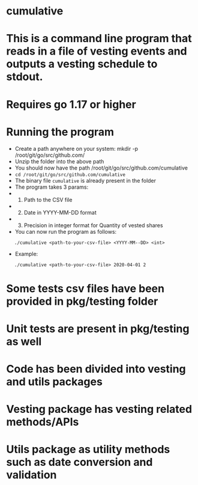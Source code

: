 # cumulative

# This is a command line program that reads in a file of vesting events and outputs a vesting schedule to stdout.

#  Requires go 1.17 or higher 

# Running the program
 * Create a path anywhere on your system: mkdir -p /root/git/go/src/github.com/
 * Unzip the folder into the above path
 * You should now have the path /root/git/go/src/github.com/cumulative
 * `cd /root/git/go/src/github.com/cumulative`
 * The binary file `cumulative` is already present in the folder
 * The program takes 3 params:
 * 1. Path to the CSV file
 * 2. Date in YYYY-MM-DD format
 * 3. Precision in integer format for Quantity of vested shares 
 * You can now run the program as follows:
 ```
 	./cumulative <path-to-your-csv-file> <YYYY-MM--DD> <int>
 ```
 * Example:
 ```
 	./cumulative <path-to-your-csv-file> 2020-04-01 2
 ```

# Some tests csv files have been provided in pkg/testing folder

# Unit tests are present in pkg/testing as well

# Code has been divided into vesting and utils packages 

# Vesting package has vesting related methods/APIs

# Utils package as utility methods such as date conversion and validation
 

